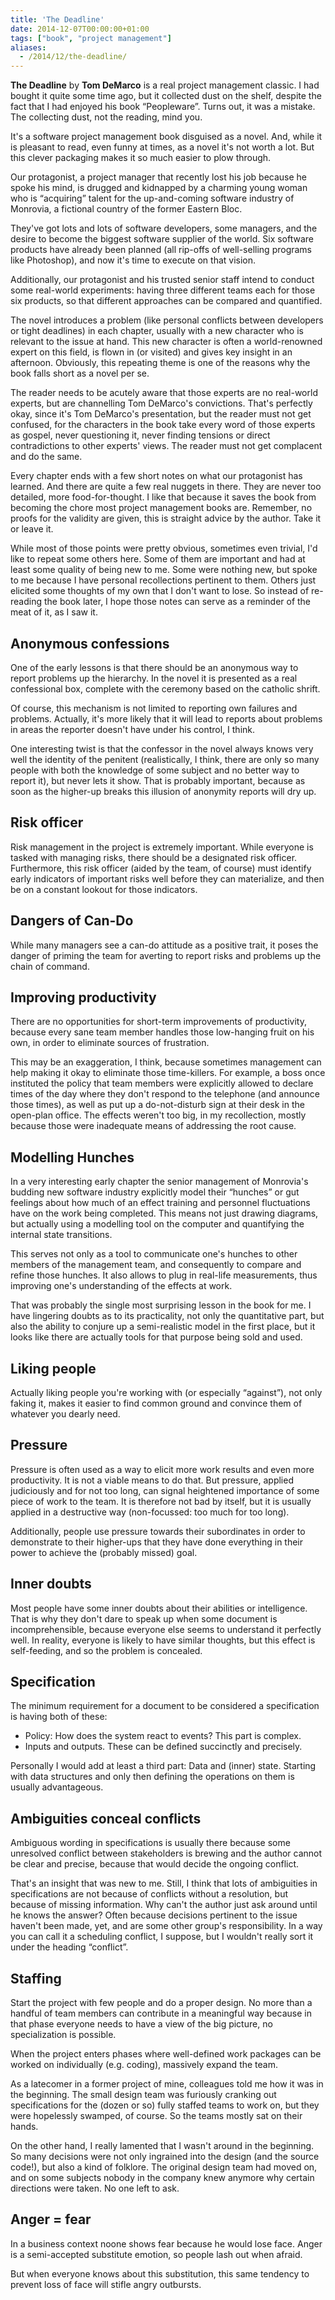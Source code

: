 ```yaml
---
title: 'The Deadline'
date: 2014-12-07T00:00:00+01:00
tags: ["book", "project management"]
aliases:
  - /2014/12/the-deadline/
---
```

**The Deadline** by **Tom DeMarco** is a real project management classic. I had bought it quite some time ago, but it collected dust on the shelf, despite the fact that I had enjoyed his book “Peopleware”. Turns out, it was a mistake. The collecting dust, not the reading, mind you.

It's a software project management book disguised as a novel. And, while it is pleasant to read, even funny at times, as a novel it's not worth a lot. But this clever packaging makes it so much easier to plow through.

Our protagonist, a project manager that recently lost his job because he spoke his mind, is drugged and kidnapped by a charming young woman who is “acquiring” talent for the up-and-coming software industry of Monrovia, a fictional country of the former Eastern Bloc.

They've got lots and lots of software developers, some managers, and the desire to become the biggest software supplier of the world. Six software products have already been planned (all rip-offs of well-selling programs like Photoshop), and now it's time to execute on that vision.

Additionally, our protagonist and his trusted senior staff intend to conduct some real-world experiments: having three different teams each for those six products, so that different approaches can be compared and quantified.

The novel introduces a problem (like personal conflicts between developers or tight deadlines) in each chapter, usually with a new character who is relevant to the issue at hand. This new character is often a world-renowned expert on this field, is flown in (or visited) and gives key insight in an afternoon. Obviously, this repeating theme is one of the reasons why the book falls short as a novel per se.

The reader needs to be acutely aware that those experts are no real-world experts, but are channelling Tom DeMarco's convictions. That's perfectly okay, since it's Tom DeMarco's presentation, but the reader must not get confused, for the characters in the book take every word of those experts as gospel, never questioning it, never finding tensions or direct contradictions to other experts' views. The reader must not get complacent and do the same.

Every chapter ends with a few short notes on what our protagonist has learned. And there are quite a few real nuggets in there. They are never too detailed, more food-for-thought. I like that because it saves the book from becoming the chore most project management books are. Remember, no proofs for the validity are given, this is straight advice by the author. Take it or leave it.

While most of those points were pretty obvious, sometimes even trivial, I'd like to repeat some others here. Some of them are important and had at least some quality of being new to me. Some were nothing new, but spoke to me because I have personal recollections pertinent to them. Others just elicited some thoughts of my own that I don't want to lose. So instead of re-reading the book later, I hope those notes can serve as a reminder of the meat of it, as I saw it.

## Anonymous confessions

One of the early lessons is that there should be an anonymous way to report problems up the hierarchy. In the novel it is presented as a real confessional box, complete with the ceremony based on the catholic shrift.

Of course, this mechanism is not limited to reporting own failures and problems. Actually, it's more likely that it will lead to reports about problems in areas the reporter doesn't have under his control, I think.

One interesting twist is that the confessor in the novel always knows very well the identity of the penitent (realistically, I think, there are only so many people with both the knowledge of some subject and no better way to report it), but never lets it show. That is probably important, because as soon as the higher-up breaks this illusion of anonymity reports will dry up.

## Risk officer

Risk management in the project is extremely important. While everyone is tasked with managing risks, there should be a designated risk officer. Furthermore, this risk officer (aided by the team, of course) must identify early indicators of important risks well before they can materialize, and then be on a constant lookout for those indicators.

## Dangers of Can-Do

While many managers see a can-do attitude as a positive trait, it poses the danger of priming the team for averting to report risks and problems up the chain of command.

## Improving productivity

There are no opportunities for short-term improvements of productivity, because every sane team member handles those low-hanging fruit on his own, in order to eliminate sources of frustration.

This may be an exaggeration, I think, because sometimes management can help making it okay to eliminate those time-killers. For example, a boss once instituted the policy that team members were explicitly allowed to declare times of the day where they don't respond to the telephone (and announce those times), as well as put up a do-not-disturb sign at their desk in the open-plan office. The effects weren't too big, in my recollection, mostly because those were inadequate means of addressing the root cause.

## Modelling Hunches

In a very interesting early chapter the senior management of Monrovia's budding new software industry explicitly model their “hunches” or gut feelings about how much of an effect training and personnel fluctuations have on the work being completed. This means not just drawing diagrams, but actually using a modelling tool on the computer and quantifying the internal state transitions.

This serves not only as a tool to communicate one's hunches to other members of the management team, and consequently to compare and refine those hunches. It also allows to plug in real-life measurements, thus improving one's understanding of the effects at work.

That was probably the single most surprising lesson in the book for me. I have lingering doubts as to its practicality, not only the quantitative part, but also the ability to conjure up a semi-realistic model in the first place, but it looks like there are actually tools for that purpose being sold and used.

## Liking people

Actually liking people you're working with (or especially “against”), not only faking it, makes it easier to find common ground and convince them of whatever you dearly need.

## Pressure

Pressure is often used as a way to elicit more work results and even more productivity. It is not a viable means to do that. But pressure, applied judiciously and for not too long, can signal heightened importance of some piece of work to the team. It is therefore not bad by itself, but it is usually applied in a destructive way (non-focussed: too much for too long).

Additionally, people use pressure towards their subordinates in order to demonstrate to their higher-ups that they have done everything in their power to achieve the (probably missed) goal.

## Inner doubts

Most people have some inner doubts about their abilities or intelligence. That is why they don't dare to speak up when some document is incomprehensible, because everyone else seems to understand it perfectly well. In reality, everyone is likely to have similar thoughts, but this effect is self-feeding, and so the problem is concealed.

## Specification

The minimum requirement for a document to be considered a specification is having both of these:

- Policy: How does the system react to events? This part is complex.
- Inputs and outputs. These can be defined succinctly and precisely.

Personally I would add at least a third part: Data and (inner) state. Starting with data structures and only then defining the operations on them is usually advantageous.

## Ambiguities conceal conflicts

Ambiguous wording in specifications is usually there because some unresolved conflict between stakeholders is brewing and the author cannot be clear and precise, because that would decide the ongoing conflict.

That's an insight that was new to me. Still, I think that lots of ambiguities in specifications are not because of conflicts without a resolution, but because of missing information. Why can't the author just ask around until he knows the answer? Often because decisions pertinent to the issue haven't been made, yet, and are some other group's responsibility. In a way you can call it a scheduling conflict, I suppose, but I wouldn't really sort it under the heading “conflict”.

## Staffing

Start the project with few people and do a proper design. No more than a handful of team members can contribute in a meaningful way because in that phase everyone needs to have a view of the big picture, no specialization is possible.

When the project enters phases where well-defined work packages can be worked on individually (e.g. coding), massively expand the team.

As a latecomer in a former project of mine, colleagues told me how it was in the beginning. The small design team was furiously cranking out specifications for the (dozen or so) fully staffed teams to work on, but they were hopelessly swamped, of course. So the teams mostly sat on their hands.

On the other hand, I really lamented that I wasn't around in the beginning. So many decisions were not only ingrained into the design (and the source code!), but also a kind of folklore. The original design team had moved on, and on some subjects nobody in the company knew anymore why certain directions were taken. No one left to ask.

## Anger = fear

In a business context noone shows fear because he would lose face. Anger is a semi-accepted substitute emotion, so people lash out when afraid.

But when everyone knows about this substitution, this same tendency to prevent loss of face will stifle angry outbursts.